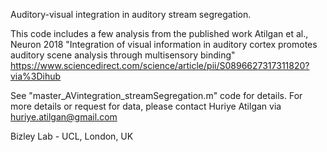 Auditory-visual integration in auditory stream segregation. 

This code includes a few analysis from the published work Atilgan et al., Neuron 2018 "Integration of visual information in auditory cortex promotes auditory scene analysis through multisensory binding"
                  https://www.sciencedirect.com/science/article/pii/S0896627317311820?via%3Dihub
 
See "master_AVintegration_streamSegregation.m" code for details. For more details or request for data, please contact Huriye Atilgan via huriye.atilgan@gmail.com


Bizley Lab - UCL, London, UK
